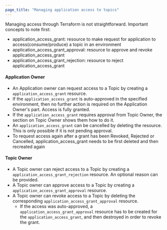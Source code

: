 ```yaml
---
page_title: "Managing application access to topics"
---
```


Managing access through Terraform is not straightforward.
Important concepts to note first:
- application_access_grant: resource to make request for application to access(consume/produce) a topic in an environment
- application_access_grant_approval: resource to approve and revoke application_access_grant
- application_access_grant_rejection: resource to reject application_access_grant


#### Application Owner
- An Application owner can request access to a Topic by creating a `application_access_grant` resource.
- If the `application_access_grant` is auto-approved in the specified environment, then no further action is required on the Application Owner's part. Access is fully granted.
- If the `application_access_grant` requires approval from Topic Owner, the section on Topic Owner shows them how to do it.
- An `application_access_grant` can be cancelled by deleting the resource. This is only possible if it is not pending approval.
- To request access again after a grant has been Revoked, Rejected or Cancelled, application_access_grant needs to be first deleted and then recreated again

#### Topic Owner
- A Topic owner can reject access to a Topic by creating a `application_access_grant_rejection` resource. An optional reason can be provided.
- A Topic owner can approve access to a Topic by creating a `application_access_grant_approval` resource. 
- A Topic owner can revoke access to a Topic by deleting the corresponding `application_access_grant_approval` resource.
  - If the access was auto-approved, a `application_access_grant_approval` resource has to be created for the `application_access_grant`, and then destroyed in order to revoke the grant.
